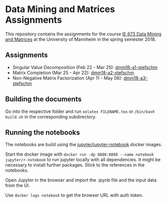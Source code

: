 # Data Mining and Matrices Assignments

This repository contains the assignments for the course [IE 673 Data Mining and Matrices](http://dws.informatik.uni-mannheim.de/en/teaching/courses-for-master-candidates/ie-673-data-mining-and-matrices/)
at the University of Mannheim in the spring semester 2018.

## Assignments

- Singular Value Decomposition (Feb 22 - Mar 25): [dmm18-a1-stefschm](https://s3.eu-central-1.amazonaws.com/steffen911-papers/dmm18-a1-stefschm.pdf)
- Matrix Completion (Mar 25 - Apr 22): [dmm18-a2-stefschm](https://s3.eu-central-1.amazonaws.com/steffen911-papers/dmm18-a2-stefschm.pdf)
- Non-Negative Matrix Factorization (Apr 11 - May 06): [dmm18-a3-stefschm](https://s3.eu-central-1.amazonaws.com/steffen911-papers/dmm18-a3-stefschm.pdf)

## Building the documents

Go into the respective folder and run `xelatex FILENAME.tex` or `/bin/bash build.sh` in the
corresponding subdirectory.

## Running the notebooks

The notebooks are build using the [jupyter/jupyter-notebook](https://hub.docker.com/r/jupyter/r-notebook/) docker images.

Start the docker image with `docker run -dp 8888:8888 --name notebook jupyter/r-notebook` to run jupyter locally with all dependencies.
It might be necessary to install further packages. Stick to the references in the notebooks.

Open Jupyter in the browser and import the .ipynb file and the input data from the UI.

Use `docker logs notebook` to get the browser URL with auth token.
